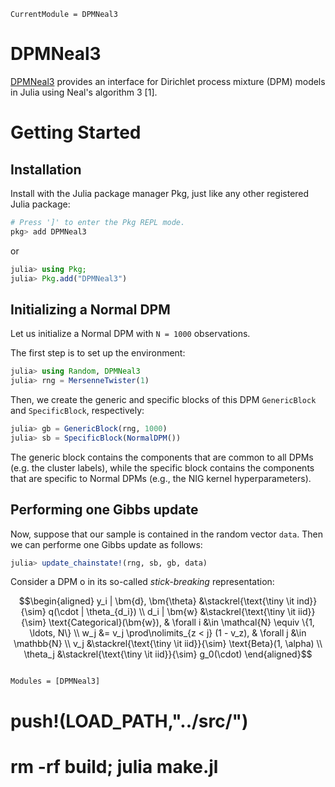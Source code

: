 ```@meta
CurrentModule = DPMNeal3
```

# DPMNeal3

[DPMNeal3](https://github.com/igutierrezm/DPMNeal3.jl) provides an interface 
for Dirichlet process mixture (DPM) models in Julia using Neal's algorithm 3 
[1].

# Getting Started

## Installation

Install with the Julia package manager Pkg, just like any other registered Julia package:

```julia
# Press ']' to enter the Pkg REPL mode.
pkg> add DPMNeal3
```
or
```julia
julia> using Pkg; 
julia> Pkg.add("DPMNeal3")
```

## Initializing a Normal DPM

Let us initialize a Normal DPM with `N = 1000` observations.

The first step is to set up the environment:

```julia
julia> using Random, DPMNeal3
julia> rng = MersenneTwister(1)
```

Then, we create the generic and specific blocks of this DPM `GenericBlock` and `SpecificBlock`, respectively:

```julia
julia> gb = GenericBlock(rng, 1000)
julia> sb = SpecificBlock(NormalDPM())
```

The generic block contains the components that are common to all DPMs (e.g. the cluster labels), while the specific block contains the components that are specific to Normal DPMs (e.g., the NIG kernel hyperparameters).

## Performing one Gibbs update

Now, suppose that our sample is contained in the random vector `data`. Then we can performe one Gibbs update as follows:
```julia
julia> update_chainstate!(rng, sb, gb, data)
```


Consider a DPM o in its so-called *stick-breaking* representation:

```math
\begin{aligned}
    y_i | \bm{d}, \bm{\theta}
    &\stackrel{\text{\tiny \it ind}}{\sim}
    q(\cdot | \theta_{d_i})
    \\
    d_i | \bm{w}
    &\stackrel{\text{\tiny \it iid}}{\sim}
    \text{Categorical}(\bm{w}),
    &
    \forall i
    &\in
    \mathcal{N} \equiv \{1, \ldots, N\}
    \\
    w_j
    &= 
    v_j \prod\nolimits_{z < j} (1 - v_z),
    &
    \forall j
    &\in
    \mathbb{N}
    \\
    v_j
    &\stackrel{\text{\tiny \it iid}}{\sim}
    \text{Beta}(1, \alpha)
    \\
    \theta_j
    &\stackrel{\text{\tiny \it iid}}{\sim}
    g_0(\cdot)
\end{aligned}
```


```@index
```

```@autodocs
Modules = [DPMNeal3]
```

# push!(LOAD_PATH,"../src/")
# rm -rf build; julia make.jl
